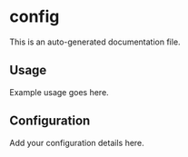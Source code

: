 # config

This is an auto-generated documentation file.

## Usage

Example usage goes here.

## Configuration

Add your configuration details here.